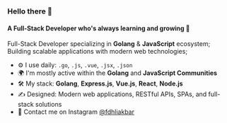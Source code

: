 ### Hello there 👋

#### A Full-Stack Developer who's always learning and growing 🚀

Full-Stack Developer specializing in **Golang** & **JavaScript** ecosystem;<br>
Building scalable applications with modern web technologies;<br>

- ⚙️ I use daily: `.go`, `.js`, `.vue`, `.jsx`, `.json`
- 🌍 I'm mostly active within the **Golang** and **JavaScript Communities**
- 🛠️ My stack: **Golang**, **Express.js**, **Vue.js**, **React**, **Node.js**
- ✍️ Designed: Modern web applications, RESTful APIs, SPAs, and full-stack solutions
- 💬 Contact me on Instagram [@fdhliakbar](https://instagram.com/fdhliakbar)
